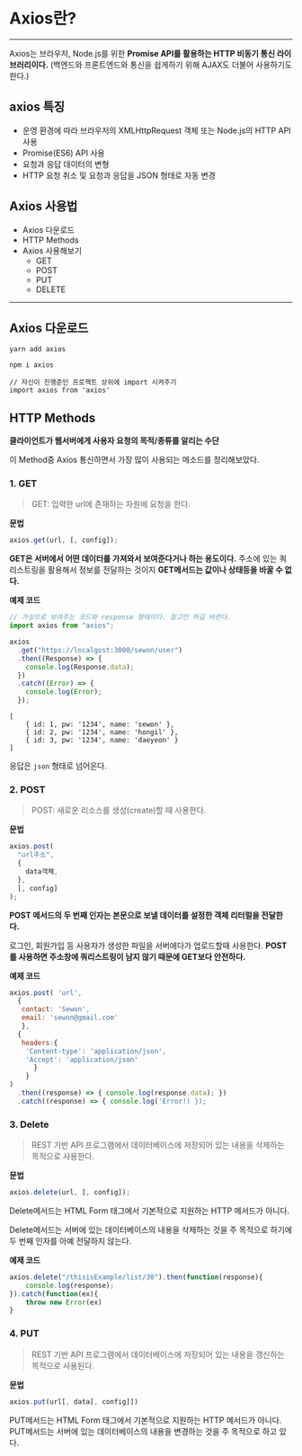 # Axios란?

---

Axios는 브라우저, Node.js를 위한 **Promise API를 활용하는 HTTP 비동기 통신 라이브러리이다.** (백엔드와 프론트엔드와 통신을 쉽게하기 위해 AJAX도 더불어 사용하기도 한다.)

## axios 특징

- 운영 환경에 따라 브라우저의 XMLHttpRequest 객체 또는 Node.js의 HTTP API 사용
- Promise(ES6) API 사용
- 요청과 응답 데이터의 변형
- HTTP 요청 취소 및 요청과 응답을 JSON 형태로 자동 변경

## Axios 사용법

- Axios 다운로드
- HTTP Methods
- Axios 사용해보기
  - GET
  - POST
  - PUT
  - DELETE

---

## Axios 다운로드

```
yarn add axios

npm i axios

// 자신이 진행준인 프로젝트 상위에 import 시켜주기
import axios from 'axios'
```

## HTTP Methods

**클라이언트가 웹서버에게 사용자 요청의 목적/종류를 알리는 수단**

이 Method중 Axios 통신하면서 가장 많이 사용되는 메소드를 정리해보았다.

### 1. GET

> GET: 입력한 url에 존재하는 자원에 요청을 한다.

**문법**

```javascript
axios.get(url, [, config]);
```

**GET은 서버에서 어떤 데이터를 가져와서 보여준다거나 하는 용도이다.**
주소에 있는 쿼리스트링을 활용해서 정보를 전달하는 것이지 **GET메서드는 값이나 상태등을 바꿀 수 없다.**

**예제 코드**

```javascript
// 가상으로 보여주는 코드와 response 형태이다. 참고만 하길 바란다.
import axios from "axios";

axios
  .get("https://localgost:3000/sewon/user")
  .then((Response) => {
    console.log(Response.data);
  })
  .catch((Error) => {
    console.log(Error);
  });
```

```
[
    { id: 1, pw: '1234', name: 'sewon' },
    { id: 2, pw: '1234', name: 'hongil' },
    { id: 3, pw: '1234', name: 'daeyeon' }
]
```

응답은 `json` 형태로 넘어온다.

### 2. POST

> POST: 새로운 리소스를 생성(create)할 때 사용한다.

**문법**

```javascript
axios.post(
  "url주소",
  {
    data객체,
  },
  [, config]
);
```

**POST 메서드의 두 번째 인자는 본문으로 보낼 데이터를 설정한 객체 리터럴을 전달한다.**

로그인, 회원가입 등 사용자가 생성한 파일을 서버에다가 업로드할때 사용한다.
**POST를 사용하면 주소창에 쿼리스트링이 남지 않기 때문에 GET보다 안전하다.**

**예제 코드**

```javascript
axios.post( 'url',
  {
   contact: 'Sewon',
   email: 'sewon@gmail.com'
   },
  {
   headers:{
    'Content-type': 'application/json',
    'Accept': 'application/json'
      }
    }
)
  .then((response) => { console.log(response.data); })
  .catch((response) => { console.log('Error!) });
```

### 3. Delete

> REST 기반 API 프로그램에서 데이터베이스에 저장되어 있는 내용을 삭제하는 목적으로 사용한다.

**문법**

```javascript
axios.delete(url, [, config]);
```

Delete메서드는 HTML Form 태그에서 기본적으로 지원하는 HTTP 메서드가 아니다.

Delete메서드는 서버에 있는 데이터베이스의 내용을 삭제하는 것을 주 목적으로 하기에 두 번째 인자를 아예 전달하지 않는다.

**예제 코드**

```javascript
axios.delete("/thisisExample/list/30").then(function(response){
    console.log(response);
}).catch(function(ex){
    throw new Error(ex)
}
```

### 4. PUT

> REST 기반 API 프로그램에서 데이터베이스에 저장되어 있는 내용을 갱신하는 목적으로 사용된다.

**문법**

```javascript
axios.put(url[, data[, config]])
```

PUT메서드는 HTML Form 태그에서 기본적으로 지원하는 HTTP 메서드가 아니다.
PUT메서드는 서버에 있는 데이터베이스의 내용을 변경하는 것을 주 목적으로 하고 있다.
